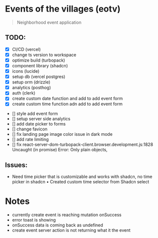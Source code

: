 # Events of the villages (eotv)

> Neighborhood event application

## TODO:

- [x] CI/CD (vercel)
- [x] change ts version to workspace
- [x] optimize build (turbopack)
- [x] component library (shadcn)
- [x] icons (lucide)
- [x] setup db (vercel postgres)
- [x] setup orm (drizzle)
- [x] analytics (posthog)
- [x] auth (clerk)
- [x] create custom date function and add to add event form
- [x] create custom time function adn add to add event form
- [] style add event form
- [] setup server side analytics
- [] add date picker to forms
- [] change favicon
- [] fix landing page image color issue in dark mode
- [] add rate limiting
- [] fix react-server-dom-turbopack-client.browser.development.js:1828 Uncaught (in promise) Error: Only plain objects,

## Issues:

- Need time picker that is customizable and works with shadcn, no time picker in shadcn
  • Created custom time selector from Shadcn select

# Notes

- currently create event is reaching mutation onSuccess
- error toast is showing
- onSuccess data is coming back as undefined
- create event server action is not returning what it the event
